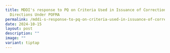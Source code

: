 ```yaml
---
title: MDDI's response to PQ on Criteria Used in Issuance of Correction
  Directions Under POFMA
permalink: /mddi-s-response-to-pq-on-criteria-used-in-issuance-of-correction-directions-under-pofma/
date: 2024-10-15
layout: post
description: ""
image: ""
variant: tiptap
---
```

